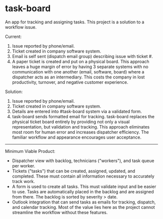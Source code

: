 # task-board
An app for tracking and assigning tasks. This project is a solution to a workflow issue. 

Current: 
1. Issue reported by phone/email.
2. Ticket created in company software system.
3. Email is self sent (dispatch email group) describing issue with ticket #.
4. A paper ticket is created and put on a physical board.
This approach leaves a huge margin of error by having 3 separate systems with no communication with one another (email, software, board) where a dispatcher acts as an intermediary. This costs the company in lost productivity, turnover, and negative customer experience.

Solution:
1. Issue reported by phone/email.
2. Ticket created in company software system.
3. Details are entered into #task-board system via a validated form.
4. task-board sends formatted email for tracking.
task-board replaces the physical ticket board entirely by providing not only a visual representation, but validation and tracking. This approach eliminates most room for human error and increases dispatcher efficiency. The familiar workflow and appearance encourages user acceptance. 

---

Minimum Viable Product:
- Dispatcher view with backlog, technicians ("workers"), and task queue per worker.
- Tickets ("tasks") that can be created, assigned, updated, and completed. These must contain all information necessary to accurately track work. 
- A form is used to create all tasks. This must validate input and be easier to use. Tasks are automatically placed in the backlog and are assigned from there. The backlog is sorted by severity > date.
- Outlook integration that can send tasks as emails for tracking, dispatch, and calendar tracking. Most of the value lies here as the project cannot streamline the workflow without these features.
